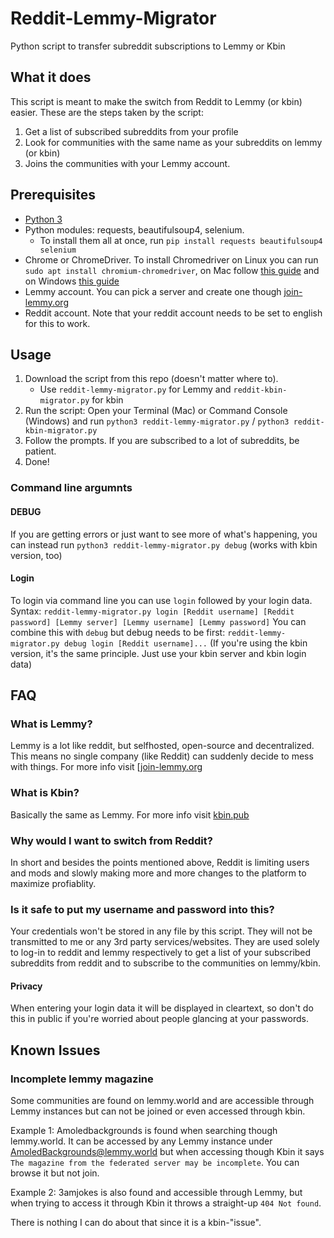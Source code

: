 # Reddit-Lemmy-Migrator
Python script to transfer subreddit subscriptions to Lemmy or Kbin

## What it does
This script is meant to make the switch from Reddit to Lemmy (or kbin) easier. These are the steps taken by the script:
1. Get a list of subscribed subreddits from your profile
2. Look for communities with the same name as your subreddits on lemmy (or kbin)
3. Joins the communities with your Lemmy account.

## Prerequisites
- [Python 3](https://realpython.com/installing-python/)
- Python modules: requests, beautifulsoup4, selenium.
   - To install them all at once, run `pip install requests beautifulsoup4 selenium`
- Chrome or ChromeDriver. To install Chromedriver on Linux you can run `sudo apt install chromium-chromedriver`, on Mac follow [this guide](https://www.swtestacademy.com/install-chrome-driver-on-mac/) and on Windows [this guide](https://jonathansoma.com/lede/foundations-2018/classes/selenium/selenium-windows-install/) 
- Lemmy account. You can pick a server and create one though [join-lemmy.org](https://join-lemmy.org/instances)
- Reddit account. Note that your reddit account needs to be set to english for this to work.

## Usage
1. Download the script from this repo (doesn't matter where to).
   - Use `reddit-lemmy-migrator.py` for Lemmy and `reddit-kbin-migrator.py` for kbin
2. Run the script: Open your Terminal (Mac) or Command Console (Windows) and run `python3 reddit-lemmy-migrator.py` / `python3 reddit-kbin-migrator.py`
3. Follow the prompts. If you are subscribed to a lot of subreddits, be patient.
4. Done!

### Command line argumnts
#### DEBUG
If you are getting errors or just want to see more of what's happening, you can instead run `python3 reddit-lemmy-migrator.py debug` (works with kbin version, too)
#### Login
To login via command line you can use `login` followed by your login data. Syntax:
`reddit-lemmy-migrator.py login [Reddit username] [Reddit password] [Lemmy server] [Lemmy username] [Lemmy password]`
You can combine this with `debug` but debug needs to be first: `reddit-lemmy-migrator.py debug login [Reddit username]...`
(If you're using the kbin version, it's the same principle. Just use your kbin server and kbin login data)

## FAQ
### What is Lemmy?
Lemmy is a lot like reddit, but selfhosted, open-source and decentralized. This means no single company (like Reddit) can suddenly decide to mess with things. For more info visit [[join-lemmy.org](https://join-lemmy.org)
### What is Kbin?
Basically the same as Lemmy. For more info visit [kbin.pub](https://kbin.pub/)
### Why would I want to switch from Reddit?
In short and besides the points mentioned above, Reddit is limiting users and mods and slowly making more and more changes to the platform to maximize profiablity.
### Is it safe to put my username and password into this?
Your credentials won't be stored in any file by this script. They will not be transmitted to me or any 3rd party services/websites. They are used solely to log-in to reddit and lemmy respectively to get a list of your subscribed subreddits from reddit and to subscribe to the communities on lemmy/kbin.
#### Privacy
When entering your login data it will be displayed in cleartext, so don't do this in public if you're worried about people glancing at your passwords.

## Known Issues
### Incomplete lemmy magazine
Some communities are found on lemmy.world and are accessible through Lemmy instances but can not be joined or even accessed through kbin.

Example 1: Amoledbackgrounds is found when searching though lemmy.world. It can be accessed by any Lemmy instance under AmoledBackgrounds@lemmy.world but when accessing though Kbin it says `The magazine from the federated server may be incomplete`. You can browse it but not join.

Example 2: 3amjokes is also found and accessible through Lemmy, but when trying to access it through Kbin it throws a straight-up `404 Not found`.

There is nothing I can do about that since it is a kbin-"issue".
